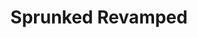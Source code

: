 ---
slug: sprunked-revamped
title: Sprunked Revamped
description: "Sprunked Revamped is an exciting online game. Play for free directly in your browser!"
icon: /images/new_mods/Sprunked Revamped.png
url: https://wowtbc.net/sprunkin/sprunked-revamped/index.html
previewImage: /images/new_mods/Sprunked Revamped.png
type: new mods

# SEO配置
seo:
  title: "Sprunked Revamped - Play Free Online Game | Fun Browser Games"
  description: "Sprunked Revamped - Play this fun online game for free in your browser. No download required!"
  ogImage: "/images/new_mods/Sprunked Revamped.png"
  keywords: "sprunked-revamped, online game, browser game, free game, new mods game, play online"

videoUrls:
  - https://www.youtube.com/embed/example1
  - https://www.youtube.com/embed/example2

whyPlay:
  title: "Why Play Sprunked Revamped?"
  items:
    - "Immersive Gameplay: Sprunked Revamped offers an engaging and immersive gaming experience that will keep you entertained for hours"
    - "Challenging Levels: Test your skills with increasingly difficult challenges and obstacles"
    - "Beautiful Graphics: Enjoy stunning visuals and smooth animations that bring the game world to life"
    - "Regular Updates: New content and features are added regularly to keep the game fresh and exciting"
    - "Free to Play: Experience all the fun without spending a penny"
    - "Community Features: Connect with other players, share strategies, and compete for high scores"
    - "Cross-Platform: Play on any device with a web browser, no downloads required"

features:
  title: "Key Features of Sprunked Revamped"
  image: "/images/new_mods/Sprunked Revamped.png"
  items:
    - "Intuitive Controls: Easy to learn controls make Sprunked Revamped accessible for players of all skill levels"
    - "Multiple Game Modes: Enjoy various gameplay options that provide different challenges and experiences"
    - "Character Customization: Personalize your gaming experience with unique characters and items"
    - "Achievement System: Complete special tasks to earn rewards and recognition"
    - "Leaderboards: Compete with players worldwide and see who can achieve the highest scores"

characteristics:
  title: "Game Characteristics"
  image: "/images/new_mods/Sprunked Revamped.png"
  items:
    - "Genre: New mods game with elements of strategy and skill"
    - "Difficulty: Suitable for both casual gamers and those seeking a challenge"
    - "Play Time: Quick sessions or extended gameplay, depending on your preference"
    - "Art Style: Vibrant and engaging visuals that enhance the gaming experience"
    - "Sound Design: Immersive audio that complements the gameplay perfectly"

info: "Sprunked Revamped is an exciting online game that offers players a unique and engaging gaming experience. With its intuitive controls, stunning visuals, and challenging gameplay, Sprunked Revamped provides hours of entertainment for players of all ages and skill levels. Whether you're looking for a quick gaming session during a break or an extended play session, Sprunked Revamped delivers an immersive experience that will keep you coming back for more. The game features multiple levels of increasing difficulty, ensuring that players are constantly challenged as they progress. With regular updates adding new content and features, Sprunked Revamped remains fresh and exciting, providing endless entertainment options for its growing community of players."

howToPlayIntro: "Welcome to Sprunked Revamped! This guide will walk you through the basics and help you master the game. Whether you're a beginner or looking to improve your skills, these tips and instructions will enhance your gaming experience."

howToPlaySteps:
  - title: "Getting Started"
    description: "Begin your Sprunked Revamped adventure by familiarizing yourself with the controls. Use your keyboard or mouse to navigate through the game interface. The tutorial will guide you through the basic mechanics and help you understand the objectives."
  - title: "Understanding the Objectives"
    description: "In Sprunked Revamped, your main goal is to progress through levels by completing specific objectives. Each level presents unique challenges that require different strategies and approaches."
  - title: "Mastering the Controls"
    description: "Practice using the controls to improve your precision and reaction time. Sprunked Revamped requires quick reflexes and strategic thinking to overcome obstacles and defeat opponents."
  - title: "Utilizing Power-ups"
    description: "Collect power-ups throughout the game to enhance your abilities and overcome difficult challenges. Each power-up offers unique advantages that can be crucial for success."
  - title: "Developing Strategies"
    description: "As you progress in Sprunked Revamped, develop effective strategies for different scenarios. Analyze patterns, anticipate challenges, and adapt your approach to maximize your performance."

faq:
  title: "Frequently Asked Questions about Sprunked Revamped"
  items:
    - question: "Is Sprunked Revamped free to play?"
      answer: "Yes, Sprunked Revamped is completely free to play directly in your web browser. No downloads or purchases are required to enjoy the full game experience."
    - question: "Can I play Sprunked Revamped on mobile devices?"
      answer: "Yes, Sprunked Revamped is optimized for both desktop and mobile play. You can enjoy the game on any device with a web browser and internet connection."
    - question: "Are there any in-game purchases?"
      answer: "While Sprunked Revamped is free to play, there may be optional in-game purchases available for cosmetic items or additional features that don't affect core gameplay."
    - question: "How often is Sprunked Revamped updated?"
      answer: "The developers regularly update Sprunked Revamped with new content, features, and improvements based on player feedback and game performance."
    - question: "Can I play Sprunked Revamped offline?"
      answer: "Currently, Sprunked Revamped requires an internet connection to play as it's a browser-based online game."
    - question: "Is Sprunked Revamped suitable for children?"
      answer: "Yes, Sprunked Revamped is designed to be family-friendly and suitable for players of all ages."
    - question: "How do I report bugs or issues?"
      answer: "If you encounter any problems while playing Sprunked Revamped, you can report them through the game's support page or contact the developers directly through their website."
    - question: "Still Have Questions?"
      answer: "If you have additional questions about Sprunked Revamped that aren't covered in this FAQ, please visit our support center or contact our customer service team for assistance."
---
